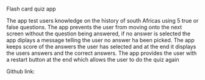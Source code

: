 Flash card quiz app

The app test users knowledge on the history of south Africas using 5 true or false questions. The app prevents the user from moving onto the next screen without the question being answered, if no answer is selected the app diplays a message telling the user no answer ha been picked. The app keeps score of the answers the user has selected and at the end it displays the users answers and the correct answers. The app provides the user with a restart button at the end which allows the user to do the quiz again

Github link: 
